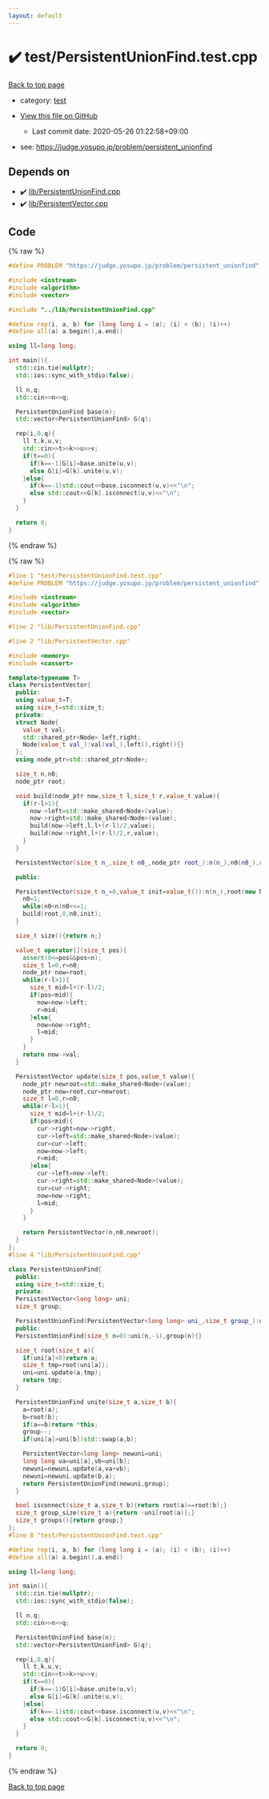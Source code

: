 ```yaml
---
layout: default
---
```


<!-- mathjax config similar to math.stackexchange -->
<script type="text/javascript" async
  src="https://cdnjs.cloudflare.com/ajax/libs/mathjax/2.7.5/MathJax.js?config=TeX-MML-AM_CHTML">
</script>
<script type="text/x-mathjax-config">
  MathJax.Hub.Config({
    TeX: { equationNumbers: { autoNumber: "AMS" }},
    tex2jax: {
      inlineMath: [ ['$','$'] ],
      processEscapes: true
    },
    "HTML-CSS": { matchFontHeight: false },
    displayAlign: "left",
    displayIndent: "2em"
  });
</script>

<script type="text/javascript" src="https://cdnjs.cloudflare.com/ajax/libs/jquery/3.4.1/jquery.min.js"></script>
<script src="https://cdn.jsdelivr.net/npm/jquery-balloon-js@1.1.2/jquery.balloon.min.js" integrity="sha256-ZEYs9VrgAeNuPvs15E39OsyOJaIkXEEt10fzxJ20+2I=" crossorigin="anonymous"></script>
<script type="text/javascript" src="../../assets/js/copy-button.js"></script>
<link rel="stylesheet" href="../../assets/css/copy-button.css" />


# :heavy_check_mark: test/PersistentUnionFind.test.cpp

<a href="../../index.html">Back to top page</a>

* category: <a href="../../index.html#098f6bcd4621d373cade4e832627b4f6">test</a>
* <a href="{{ site.github.repository_url }}/blob/master/test/PersistentUnionFind.test.cpp">View this file on GitHub</a>
    - Last commit date: 2020-05-26 01:22:58+09:00


* see: <a href="https://judge.yosupo.jp/problem/persistent_unionfind">https://judge.yosupo.jp/problem/persistent_unionfind</a>


## Depends on

* :heavy_check_mark: <a href="../../library/lib/PersistentUnionFind.cpp.html">lib/PersistentUnionFind.cpp</a>
* :heavy_check_mark: <a href="../../library/lib/PersistentVector.cpp.html">lib/PersistentVector.cpp</a>


## Code

<a id="unbundled"></a>
{% raw %}
```cpp
#define PROBLEM "https://judge.yosupo.jp/problem/persistent_unionfind"

#include <iostream>
#include <algorithm>
#include <vector>

#include "../lib/PersistentUnionFind.cpp"

#define rep(i, a, b) for (long long i = (a); (i) < (b); (i)++)
#define all(a) a.begin(),a.end()

using ll=long long;

int main(){
  std::cin.tie(nullptr);
  std::ios::sync_with_stdio(false);

  ll n,q;
  std::cin>>n>>q;

  PersistentUnionFind base(n);
  std::vector<PersistentUnionFind> G(q);

  rep(i,0,q){
    ll t,k,u,v;
    std::cin>>t>>k>>u>>v;
    if(t==0){
      if(k==-1)G[i]=base.unite(u,v);
      else G[i]=G[k].unite(u,v);
    }else{
      if(k==-1)std::cout<<base.isconnect(u,v)<<"\n";
      else std::cout<<G[k].isconnect(u,v)<<"\n";
    }
  }

  return 0; 
}
```
{% endraw %}

<a id="bundled"></a>
{% raw %}
```cpp
#line 1 "test/PersistentUnionFind.test.cpp"
#define PROBLEM "https://judge.yosupo.jp/problem/persistent_unionfind"

#include <iostream>
#include <algorithm>
#include <vector>

#line 2 "lib/PersistentUnionFind.cpp"

#line 2 "lib/PersistentVector.cpp"

#include <memory>
#include <cassert>

template<typename T>
class PersistentVector{
  public:
  using value_t=T;
  using size_t=std::size_t;
  private:
  struct Node{
    value_t val;
    std::shared_ptr<Node> left,right;
    Node(value_t val_):val(val_),left(),right(){}
  };
  using node_ptr=std::shared_ptr<Node>;

  size_t n,n0;
  node_ptr root;

  void build(node_ptr now,size_t l,size_t r,value_t value){
    if(r-l>1){
      now->left=std::make_shared<Node>(value);
      now->right=std::make_shared<Node>(value);
      build(now->left,l,l+(r-l)/2,value);
      build(now->right,l+(r-l)/2,r,value);
    }
  }

  PersistentVector(size_t n_,size_t n0_,node_ptr root_):n(n_),n0(n0_),root(root_){}

  public:

  PersistentVector(size_t n_=0,value_t init=value_t()):n(n_),root(new Node(init)){
    n0=1;
    while(n0<n)n0<<=1;
    build(root,0,n0,init);
  }

  size_t size(){return n;}

  value_t operator[](size_t pos){
    assert(0<=pos&&pos<n);
    size_t l=0,r=n0;
    node_ptr now=root;
    while(r-l>1){
      size_t mid=l+(r-l)/2;
      if(pos<mid){
        now=now->left;
        r=mid;
      }else{
        now=now->right;
        l=mid;
      }
    }
    return now->val;
  }

  PersistentVector update(size_t pos,value_t value){
    node_ptr newroot=std::make_shared<Node>(value);
    node_ptr now=root,cur=newroot;
    size_t l=0,r=n0;
    while(r-l>1){
      size_t mid=l+(r-l)/2;
      if(pos<mid){
        cur->right=now->right;
        cur->left=std::make_shared<Node>(value);
        cur=cur->left;
        now=now->left;
        r=mid;
      }else{
        cur->left=now->left;
        cur->right=std::make_shared<Node>(value);
        cur=cur->right;
        now=now->right;
        l=mid;
      }
    }

    return PersistentVector(n,n0,newroot);
  }
};
#line 4 "lib/PersistentUnionFind.cpp"

class PersistentUnionFind{
  public:
  using size_t=std::size_t;
  private:
  PersistentVector<long long> uni;
  size_t group;

  PersistentUnionFind(PersistentVector<long long> uni_,size_t group_):uni(uni_),group(group_){}
  public:
  PersistentUnionFind(size_t n=0):uni(n,-1),group(n){}

  size_t root(size_t a){
    if(uni[a]<0)return a;
    size_t tmp=root(uni[a]);
    uni=uni.update(a,tmp);
    return tmp;
  }

  PersistentUnionFind unite(size_t a,size_t b){
    a=root(a);
    b=root(b);
    if(a==b)return *this;
    group--;
    if(uni[a]>uni[b])std::swap(a,b);

    PersistentVector<long long> newuni=uni;
    long long va=uni[a],vb=uni[b];
    newuni=newuni.update(a,va+vb);
    newuni=newuni.update(b,a);
    return PersistentUnionFind(newuni,group);
  }

  bool isconnect(size_t a,size_t b){return root(a)==root(b);}
  size_t group_size(size_t a){return -uni[root(a)];}
  size_t groups(){return group;}
};
#line 8 "test/PersistentUnionFind.test.cpp"

#define rep(i, a, b) for (long long i = (a); (i) < (b); (i)++)
#define all(a) a.begin(),a.end()

using ll=long long;

int main(){
  std::cin.tie(nullptr);
  std::ios::sync_with_stdio(false);

  ll n,q;
  std::cin>>n>>q;

  PersistentUnionFind base(n);
  std::vector<PersistentUnionFind> G(q);

  rep(i,0,q){
    ll t,k,u,v;
    std::cin>>t>>k>>u>>v;
    if(t==0){
      if(k==-1)G[i]=base.unite(u,v);
      else G[i]=G[k].unite(u,v);
    }else{
      if(k==-1)std::cout<<base.isconnect(u,v)<<"\n";
      else std::cout<<G[k].isconnect(u,v)<<"\n";
    }
  }

  return 0; 
}

```
{% endraw %}

<a href="../../index.html">Back to top page</a>

